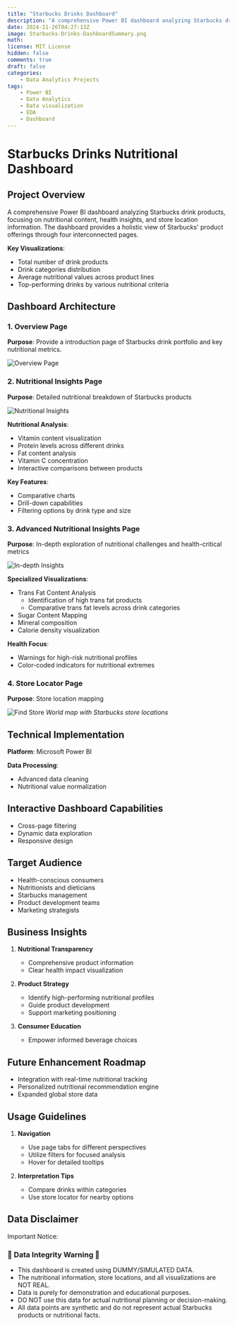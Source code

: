 ```yaml
---
title: "Starbucks Drinks Dashboard"
description: "A comprehensive Power BI dashboard analyzing Starbucks drink products, focusing on nutritional content, health insights, and store location information. The dashboard provides a holistic view of Starbucks' product offerings through four interconnected pages."
date: 2024-11-26T04:27:13Z
image: Starbucks-Drinks-DashboardSummary.png
math: 
license: MIT License
hidden: false
comments: true
draft: false
categories:
    - Data Analytics Projects
tags:
    - Power BI
    - Data Analytics
    - Data visualization
    - EDA
    - Dashboard
---
```


# Starbucks Drinks Nutritional Dashboard

## Project Overview
A comprehensive Power BI dashboard analyzing Starbucks drink products, focusing on nutritional content, health insights, and store location information. The dashboard provides a holistic view of Starbucks' product offerings through four interconnected pages.

**Key Visualizations**:
- Total number of drink products
- Drink categories distribution
- Average nutritional values across product lines
- Top-performing drinks by various nutritional criteria

## Dashboard Architecture

### 1. Overview Page
**Purpose**: Provide a introduction page of Starbucks drink portfolio and key nutritional metrics.

![Overview Page](Starbucks-Drinks-Dashboard1.jpg)

### 2. Nutritional Insights Page
**Purpose**: Detailed nutritional breakdown of Starbucks products

![Nutritional Insights](Starbucks-Drinks-Dashboard2.jpg)

**Nutritional Analysis**:
- Vitamin content visualization
- Protein levels across different drinks
- Fat content analysis
- Vitamin C concentration
- Interactive comparisons between products

**Key Features**:
- Comparative charts
- Drill-down capabilities
- Filtering options by drink type and size

### 3. Advanced Nutritional Insights Page
**Purpose**: In-depth exploration of nutritional challenges and health-critical metrics

![In-depth Insights](Starbucks-Drinks-Dashboard3.jpg)

**Specialized Visualizations**:
- Trans Fat Content Analysis
  - Identification of high trans fat products
  - Comparative trans fat levels across drink categories
- Sugar Content Mapping
- Mineral composition
- Calorie density visualization

**Health Focus**:
- Warnings for high-risk nutritional profiles
- Color-coded indicators for nutritional extremes

### 4. Store Locator Page
**Purpose**: Store location mapping

![Find Store](Starbucks-Drinks-Dashboard4.jpg)
*World map with Starbucks store locations*

## Technical Implementation

**Platform**: Microsoft Power BI

**Data Processing**:
- Advanced data cleaning
- Nutritional value normalization

## Interactive Dashboard Capabilities
- Cross-page filtering
- Dynamic data exploration
- Responsive design

## Target Audience
- Health-conscious consumers
- Nutritionists and dieticians
- Starbucks management
- Product development teams
- Marketing strategists

## Business Insights
1. **Nutritional Transparency**
   - Comprehensive product information
   - Clear health impact visualization

2. **Product Strategy**
   - Identify high-performing nutritional profiles
   - Guide product development
   - Support marketing positioning

3. **Consumer Education**
   - Empower informed beverage choices

## Future Enhancement Roadmap
- Integration with real-time nutritional tracking
- Personalized nutritional recommendation engine
- Expanded global store data

## Usage Guidelines
1. **Navigation**
   - Use page tabs for different perspectives
   - Utilize filters for focused analysis
   - Hover for detailed tooltips

2. **Interpretation Tips**
   - Compare drinks within categories
   - Use store locator for nearby options



## Data Disclaimer
Important Notice:
### 🚨 Data Integrity Warning 🚨

- This dashboard is created using DUMMY/SIMULATED DATA.
- The nutritional information, store locations, and all visualizations are NOT REAL.
- Data is purely for demonstration and educational purposes.
- DO NOT use this data for actual nutritional planning or decision-making.
- All data points are synthetic and do not represent actual Starbucks products or nutritional facts.
